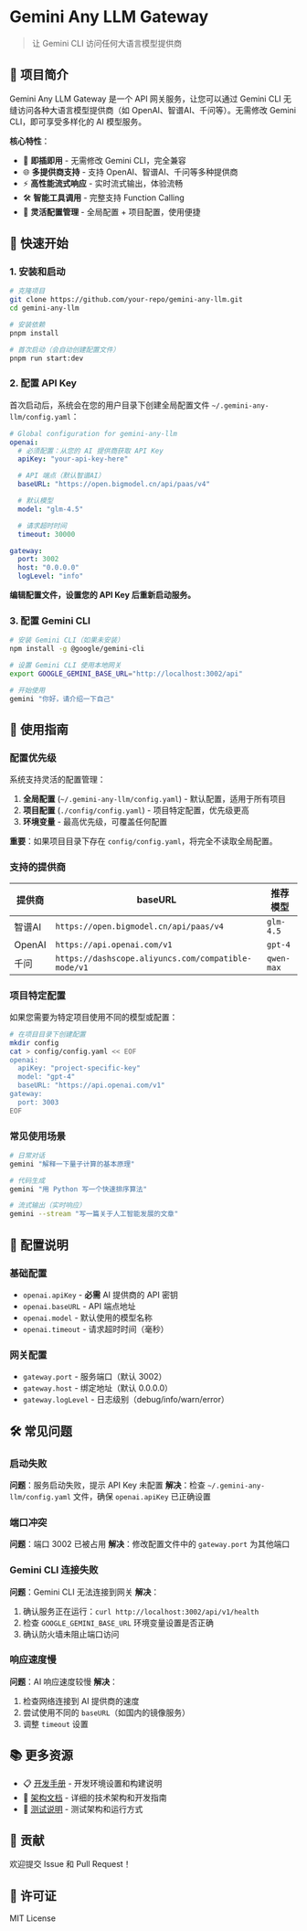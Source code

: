 # Gemini Any LLM Gateway

> 让 Gemini CLI 访问任何大语言模型提供商

## 🎯 项目简介

Gemini Any LLM Gateway 是一个 API 网关服务，让您可以通过 Gemini CLI 无缝访问各种大语言模型提供商（如 OpenAI、智谱AI、千问等）。无需修改 Gemini CLI，即可享受多样化的 AI 模型服务。

**核心特性**：
- 🔌 **即插即用** - 无需修改 Gemini CLI，完全兼容
- 🌐 **多提供商支持** - 支持 OpenAI、智谱AI、千问等多种提供商
- ⚡ **高性能流式响应** - 实时流式输出，体验流畅
- 🛠️ **智能工具调用** - 完整支持 Function Calling
- 📁 **灵活配置管理** - 全局配置 + 项目配置，使用便捷

## 🚀 快速开始

### 1. 安装和启动

```bash
# 克隆项目
git clone https://github.com/your-repo/gemini-any-llm.git
cd gemini-any-llm

# 安装依赖
pnpm install

# 首次启动（会自动创建配置文件）
pnpm run start:dev
```

### 2. 配置 API Key

首次启动后，系统会在您的用户目录下创建全局配置文件 `~/.gemini-any-llm/config.yaml`：

```yaml
# Global configuration for gemini-any-llm
openai:
  # 必须配置：从您的 AI 提供商获取 API Key
  apiKey: "your-api-key-here"

  # API 端点（默认智谱AI）
  baseURL: "https://open.bigmodel.cn/api/paas/v4"

  # 默认模型
  model: "glm-4.5"

  # 请求超时时间
  timeout: 30000

gateway:
  port: 3002
  host: "0.0.0.0"
  logLevel: "info"
```

**编辑配置文件，设置您的 API Key 后重新启动服务。**

### 3. 配置 Gemini CLI

```bash
# 安装 Gemini CLI（如果未安装）
npm install -g @google/gemini-cli

# 设置 Gemini CLI 使用本地网关
export GOOGLE_GEMINI_BASE_URL="http://localhost:3002/api"

# 开始使用
gemini "你好，请介绍一下自己"
```

## 📖 使用指南

### 配置优先级

系统支持灵活的配置管理：

1. **全局配置** (`~/.gemini-any-llm/config.yaml`) - 默认配置，适用于所有项目
2. **项目配置** (`./config/config.yaml`) - 项目特定配置，优先级更高
3. **环境变量** - 最高优先级，可覆盖任何配置

**重要**：如果项目目录下存在 `config/config.yaml`，将完全不读取全局配置。

### 支持的提供商

| 提供商 | baseURL | 推荐模型 |
|--------|---------|----------|
| 智谱AI | `https://open.bigmodel.cn/api/paas/v4` | `glm-4.5` |
| OpenAI | `https://api.openai.com/v1` | `gpt-4` |
| 千问 | `https://dashscope.aliyuncs.com/compatible-mode/v1` | `qwen-max` |

### 项目特定配置

如果您需要为特定项目使用不同的模型或配置：

```bash
# 在项目目录下创建配置
mkdir config
cat > config/config.yaml << EOF
openai:
  apiKey: "project-specific-key"
  model: "gpt-4"
  baseURL: "https://api.openai.com/v1"
gateway:
  port: 3003
EOF
```

### 常见使用场景

```bash
# 日常对话
gemini "解释一下量子计算的基本原理"

# 代码生成
gemini "用 Python 写一个快速排序算法"

# 流式输出（实时响应）
gemini --stream "写一篇关于人工智能发展的文章"
```

## 🔧 配置说明

### 基础配置

- `openai.apiKey` - **必需** AI 提供商的 API 密钥
- `openai.baseURL` - API 端点地址
- `openai.model` - 默认使用的模型名称
- `openai.timeout` - 请求超时时间（毫秒）

### 网关配置

- `gateway.port` - 服务端口（默认 3002）
- `gateway.host` - 绑定地址（默认 0.0.0.0）
- `gateway.logLevel` - 日志级别（debug/info/warn/error）

## 🛠️ 常见问题

### 启动失败

**问题**：服务启动失败，提示 API Key 未配置
**解决**：检查 `~/.gemini-any-llm/config.yaml` 文件，确保 `openai.apiKey` 已正确设置

### 端口冲突

**问题**：端口 3002 已被占用
**解决**：修改配置文件中的 `gateway.port` 为其他端口

### Gemini CLI 连接失败

**问题**：Gemini CLI 无法连接到网关
**解决**：
1. 确认服务正在运行：`curl http://localhost:3002/api/v1/health`
2. 检查 `GOOGLE_GEMINI_BASE_URL` 环境变量设置是否正确
3. 确认防火墙未阻止端口访问

### 响应速度慢

**问题**：AI 响应速度较慢
**解决**：
1. 检查网络连接到 AI 提供商的速度
2. 尝试使用不同的 `baseURL`（如国内的镜像服务）
3. 调整 `timeout` 设置

## 📚 更多资源

- 📋 [开发手册](./DEVELOPMENT.md) - 开发环境设置和构建说明
- 🧠 [架构文档](./CLAUDE.md) - 详细的技术架构和开发指南
- 🧪 [测试说明](./CLAUDE.md#testing-architecture) - 测试架构和运行方式

## 🤝 贡献

欢迎提交 Issue 和 Pull Request！

## 📄 许可证

MIT License
